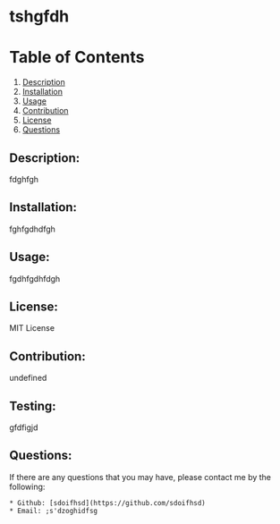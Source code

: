 # tshgfdh

# Table of Contents 

1. [Description](#description)
2. [Installation](#installation)
3. [Usage](#usage)
4. [Contribution](#contribution)
5. [License](#license)
6. [Questions](#questions)
    
## Description: 
fdghfgh

## Installation: 
fghfgdhdfgh

## Usage: 
fgdhfgdhfdgh

## License: 
MIT License

## Contribution: 
undefined

## Testing: 
gfdfigjd

## Questions: 
If there are any questions that you may have, please contact me by the following:

    * Github: [sdoifhsd](https://github.com/sdoifhsd)
    * Email: ;s'dzoghidfsg 